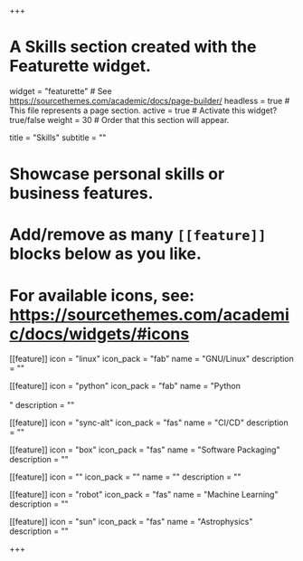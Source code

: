 +++
# A Skills section created with the Featurette widget.
widget = "featurette"  # See https://sourcethemes.com/academic/docs/page-builder/
headless = true  # This file represents a page section.
active = true  # Activate this widget? true/false
weight = 30  # Order that this section will appear.

title = "Skills"
subtitle = ""

# Showcase personal skills or business features.
# 
# Add/remove as many `[[feature]]` blocks below as you like.
# 
# For available icons, see: https://sourcethemes.com/academic/docs/widgets/#icons

[[feature]]
  icon = "linux"
  icon_pack = "fab"
  name = "GNU/Linux"
  description = ""

[[feature]]
  icon = "python"
  icon_pack = "fab"
  name = "Python <br><br>"
  description = ""

[[feature]]
   icon = "sync-alt"
   icon_pack = "fas"
   name = "CI/CD"
   description = ""

[[feature]]
   icon = "box"
   icon_pack = "fas"
   name = "Software Packaging"
   description = ""

[[feature]]
  icon = ""
  icon_pack = ""
  name = ""
  description = ""

[[feature]]
  icon = "robot"
  icon_pack = "fas"
  name = "Machine Learning"
  description = ""

[[feature]]
  icon = "sun"
  icon_pack = "fas"
  name = "Astrophysics"
  description = ""

+++
